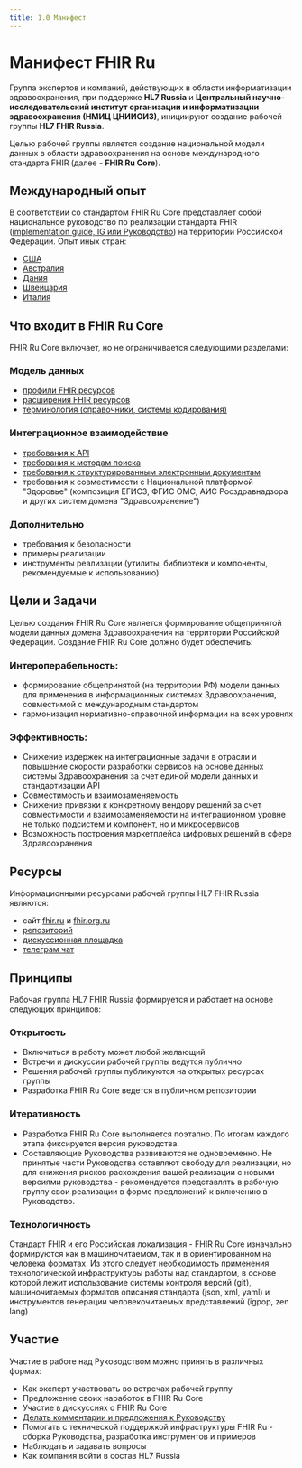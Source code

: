 ```yaml
---
title: 1.0 Манифест
---
```

# Манифест FHIR Ru

Группа экспертов и компаний, действующих в области информатизации здравоохранения, при поддержке **HL7 Russia** и **Центральный научно-исследовательский институт организации и информатизации здравоохранения (НМИЦ ЦНИИОИЗ)**, инициируют создание рабочей группы **HL7 FHIR Russia**.

Целью рабочей группы является создание национальной модели данных в области здравоохранения на основе международного стандарта FHIR (далее - **FHIR Ru Core**).

## Международный опыт

В соответствии со стандартом FHIR Ru Core представляет собой национальное руководство по реализации стандарта FHIR ([implementation guide, IG или Руководство](https://www.hl7.org/fhir/implementationguide.html))  на территории Российской Федерации. 
Опыт иных стран:
* [США](http://hl7.org/fhir/us/core)
* [Австралия](http://build.fhir.org/ig/hl7au/au-fhir-base/) 
* [Дания](https://hl7dk.github.io/dk-core/artifacts.html)
* [Швейцария](http://fhir.ch/ig/ch-core)
* [Италия](http://www.hl7.it/fhir/base/index.html)


## Что входит в FHIR Ru Core

FHIR Ru Core включает, но не ограничивается следующими разделами:

### Модель данных

* [профили FHIR ресурсов](https://www.hl7.org/fhir/profiling.html)
* [расширения FHIR ресурсов](https://www.hl7.org/fhir/extensibility.html)
* [терминология (справочники, системы кодирования)](http://hl7.org/fhir/terminology-module.html) 

### Интеграционное взаимодействие

* [требования к API](http://hl7.org/fhir/http.html)
* [требования к методам поиска](http://hl7.org/fhir/search.html) 
* [требования к структурированным электронным документам](http://hl7.org/fhir/documents.html)
* требования к совместимости с Национальной платформой "Здоровье" (композиция ЕГИСЗ, ФГИС ОМС, АИС Рoсздравнадзора и других систем домена "Здравоохранение")

### Дополнительно

* требования к безопасности
* примеры реализации
* инструменты реализации (утилиты, библиотеки и компоненты, рекомендуемые к использованию)

## Цели и Задачи

Целью создания FHIR Ru Core является формирование общепринятой модели данных домена Здравоохранения на территории Российской Федерации.
Создание FHIR Ru Core должно будет обеспечить:

### Интероперабельность:

* формирование общепринятой (на территории РФ) модели данных для применения в информационных системах Здравоохранения, совместимой с международным стандартом
* гармонизация нормативно-справочной информации на всех уровнях

### Эффективность:
* Снижение издержек на интеграционные задачи в отрасли и повышение скорости разработки сервисов на основе данных системы Здравоохранения за счет единой модели данных и стандартизации API
* Совместимость и взаимозаменяемость
* Снижение привязки к конкретному вендору решений за счет совместимости и взаимозаменяемости на интеграционном уровне не только подсистем и компонент, но и микросервисов
* Возможность построения маркетплейса цифровых решений в сфере Здравоохранения


## Ресурсы

Информационными ресурсами рабочей группы HL7 FHIR Russia являются:
* сайт [fhir.ru](https://fhir.ru) и [fhir.org.ru](https://fhir.org.ru)
* [репозиторий](https://github.com/fhir-ru/core) 
* [дискуссионная площадка](https://github.com/fhir-ru/core/discussions)
* [телеграм чат](https://t.me/fhir_ru)


## Принципы
Рабочая группа HL7 FHIR Russia формируется и работает на основе следующих принципов:

### Открытость

* Включиться в работу может любой желающий
* Встречи и дискуссии рабочей группы ведутся публично
* Решения рабочей группы публикуются на открытых ресурсах группы
* Разработка FHIR Ru Core ведется в публичном репозитории

### Итеративность

* Разработка FHIR Ru Core выполняется поэтапно. По итогам каждого этапа фиксируется версия руководства.
* Составляющие Руководства развиваются не одновременно. Не принятые части Руководства оставляют свободу для реализации, но для снижения рисков расхождения вашей реализации с новыми версиями руководства - рекомендуется представлять в рабочую группу свои реализации в форме предложений к включению в Руководство.

### Технологичность

Стандарт FHIR и его Российская локализация - FHIR Ru Core изначально формируются как в машиночитаемом, так и в ориентированном на человека форматах. Из этого следует необходимость применения технологической инфраструктуры работы над стандартом, в основе которой лежит использование системы контроля версий (git), машиночитаемых форматов описания стандарта (json, xml, yaml) и инструментов генерации человекочитаемых представлений (igpop, zen lang)

## Участие

Участие в работе над Руководством можно принять в различных формах:
* Как эксперт участвовать во встречах  рабочей группу 
* Предложение своих наработок в FHIR Ru Core
* Участие в дискуссиях о FHIR Ru Core
* [Делать комментарии и предложения к Руководству](https://github.com/fhir-ru/core/discussions)
* Помогать с технической поддержкой инфраструктуры FHIR Ru - сборка Руководства, разработка инструментов и примеров
* Наблюдать и задавать вопросы
* Как компания войти в состав HL7 Russia
